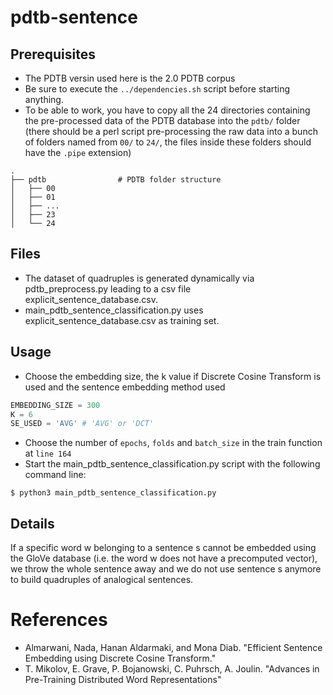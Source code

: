 # pdtb-sentence

## Prerequisites
* The PDTB versin used here is the 2.0 PDTB corpus
* Be sure to execute the ```../dependencies.sh``` script before starting anything.
* To be able to work, you have to copy all the 24 directories containing the pre-processed data of the PDTB database into the ```pdtb/``` folder (there should be a perl script pre-processing the raw data into a bunch of folders named from ```00/``` to ```24/```, the files inside these folders should have the ```.pipe``` extension)

```
.
├── pdtb                # PDTB folder structure
│   ├── 00
│   ├── 01
│   ├── ...
│   ├── 23
│   └── 24
```
## Files
* The dataset of quadruples is generated dynamically via pdtb_preprocess.py leading to a csv file explicit_sentence_database.csv.
* main_pdtb_sentence_classification.py uses explicit_sentence_database.csv as training set.

## Usage
* Choose the embedding size, the k value if Discrete Cosine Transform is used and the sentence embedding method used
```python
EMBEDDING_SIZE = 300
K = 6
SE_USED = 'AVG' # 'AVG' or 'DCT'
```
* Choose the number of ```epochs```, ```folds``` and ```batch_size``` in the train function at ```line 164```
* Start the main_pdtb_sentence_classification.py script with the following command line:
```
$ python3 main_pdtb_sentence_classification.py
```

## Details
If a specific word w belonging to a sentence s cannot be embedded using the GloVe database (i.e. the word w does not have a precomputed vector), we throw the whole sentence away and we do not use sentence s anymore to build quadruples of analogical sentences.


# References
* Almarwani, Nada, Hanan Aldarmaki, and Mona Diab. "Efficient Sentence Embedding using Discrete Cosine Transform."
* T. Mikolov, E. Grave, P. Bojanowski, C. Puhrsch, A. Joulin. "Advances in Pre-Training Distributed Word Representations"